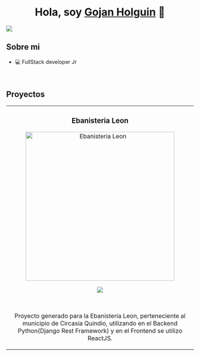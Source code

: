 <div align="center">
<h1 align="center">Hola, soy <a href="#">Gojan Holguin</a> 👋</h1>
</div>
<img src="https://imgur.com/whLebZh">

## Sobre mi

- 💻 FullStack developer Jr
<br>

## Proyectos
<table>
<tr>
<td width="50%">
<h3 align="center">Ebanisteria Leon</h3>
<div align="center">
<a href="https://github.com/Ebanisteria-Leon/Ebanisteria_Django" target="_blank"><img src="https://avatars.githubusercontent.com/u/104213989?s=200&v=4" width="400" alt="Ebanisteria Leon"></a>
<p>
<a href="https://github.com/ArisGuimera/Android-Expert" target="_blank">
<img src="https://img.shields.io/badge/CÓDIGO-ff9?style=for-the-badge&logo=github&logoColor=black">
</a>
</p>
  <br>
<p>Proyecto generado para la Ebanisteria Leon, perteneciente al municipio de Circasia Quindio, utilizando en el Backend Python(Django Rest Framework) y en el Frontend se utilizo ReactJS.</p>
</div>

</td>  
</table>                                                                                 
</div>

